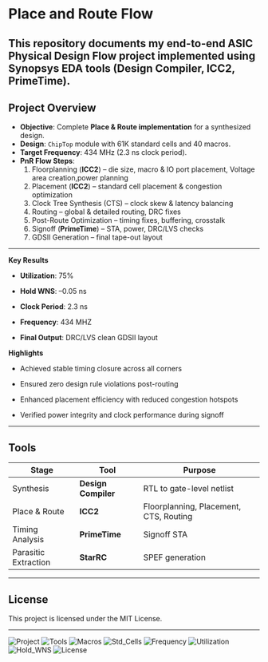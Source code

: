# Place and Route Flow 

This repository documents my end-to-end ASIC Physical Design Flow project implemented using Synopsys EDA tools (Design Compiler, ICC2, PrimeTime).
---

##  Project Overview  
- **Objective**: Complete **Place & Route implementation** for a synthesized design.  
- **Design**: `ChipTop` module with 61K standard cells and 40 macros.  
- **Target Frequency**: 434 MHz (2.3 ns clock period).  
- **PnR Flow Steps**:  
  1. Floorplanning (**ICC2**) – die size, macro & IO port placement, Voltage area creation,power planning  
  2. Placement (**ICC2**) – standard cell placement & congestion optimization  
  3. Clock Tree Synthesis (CTS) – clock skew & latency balancing  
  4. Routing – global & detailed routing, DRC fixes 
  5. Post-Route Optimization – timing fixes, buffering, crosstalk 
  6. Signoff (**PrimeTime**) – STA, power, DRC/LVS checks  
  7. GDSII Generation – final tape-out layout
---
**Key Results**

- **Utilization**: 75%

- **Hold WNS**: –0.05 ns

- **Clock Period**: 2.3 ns
  
- **Frequency**: 434 MHZ

- **Final Output**: DRC/LVS clean GDSII layout

**Highlights**

- Achieved stable timing closure across all corners

- Ensured zero design rule violations post-routing

- Enhanced placement efficiency with reduced congestion hotspots

- Verified power integrity and clock performance during signoff

---
## **Tools**
| Stage                | Tool                | Purpose                                |
| -------------------- | ------------------- | -------------------------------------- |
| Synthesis            | **Design Compiler** | RTL to gate-level netlist              |
| Place & Route        | **ICC2**            | Floorplanning, Placement, CTS, Routing |
| Timing Analysis      | **PrimeTime**       | Signoff STA                            |
| Parasitic Extraction | **StarRC**          | SPEF generation                        |

---
## License

This project is licensed under the MIT License.

---
![Project](https://img.shields.io/badge/Project-PD_Flow-blue?style=for-the-badge)
![Tools](https://img.shields.io/badge/Tools-DC_|_ICC2_|_STARRC_|_PrimeTime-limegreen?style=for-the-badge)
![Macros](https://img.shields.io/badge/Macros-40-red?style=for-the-badge)
![Std_Cells](https://img.shields.io/badge/Std_Cells-52K-blue?style=for-the-badge)
![Frequency](https://img.shields.io/badge/Frequency-434MHz-red?style=for-the-badge)
![Utilization](https://img.shields.io/badge/Utilization-75%25-orange?style=for-the-badge)
![Hold_WNS](https://img.shields.io/badge/Hold_WNS-0.05ns-blue?style=for-the-badge)
![License](https://img.shields.io/badge/License-MIT-gold?style=for-the-badge)


